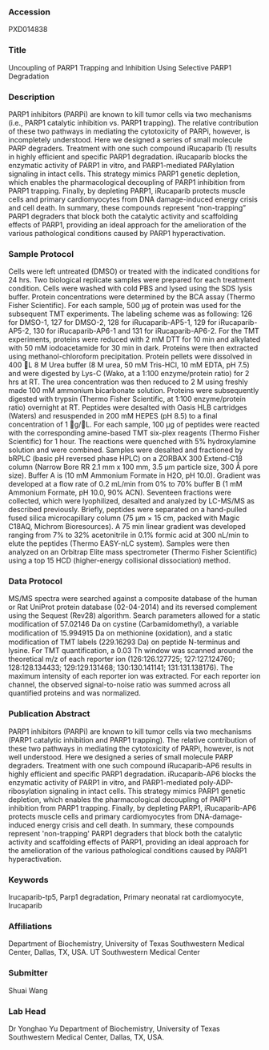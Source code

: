 ### Accession
PXD014838

### Title
Uncoupling of PARP1 Trapping and Inhibition Using Selective PARP1 Degradation

### Description
PARP1 inhibitors (PARPi) are known to kill tumor cells via two mechanisms (i.e., PARP1 catalytic inhibition vs. PARP1 trapping). The relative contribution of these two pathways in mediating the cytotoxicity of PARPi, however, is incompletely understood. Here we designed a series of small molecule PARP degraders. Treatment with one such compound iRucaparib (1) results in highly efficient and specific PARP1 degradation. iRucaparib blocks the enzymatic activity of PARP1 in vitro, and PARP1-mediated PARylation signaling in intact cells. This strategy mimics PARP1 genetic depletion, which enables the pharmacological decoupling of PARP1 inhibition from PARP1 trapping. Finally, by depleting PARP1, iRucaparib protects muscle cells and primary cardiomyocytes from DNA damage-induced energy crisis and cell death. In summary, these compounds represent “non-trapping” PARP1 degraders that block both the catalytic activity and scaffolding effects of PARP1, providing an ideal approach for the amelioration of the various pathological conditions caused by PARP1 hyperactivation.

### Sample Protocol
Cells were left untreated (DMSO) or treated with the indicated conditions for 24 hrs. Two biological replicate samples were prepared for each treatment condition. Cells were washed with cold PBS and lysed using the SDS lysis buffer. Protein concentrations were determined by the BCA assay (Thermo Fisher Scientific). For each sample, 500 μg of protein was used for the subsequent TMT experiments. The labeling scheme was as following: 126 for DMSO-1, 127 for DMSO-2, 128 for iRucaparib-AP5-1, 129 for iRucaparib-AP5-2, 130 for iRucaparib-AP6-1 and 131 for iRucaparib-AP6-2.   For the TMT experiments, proteins were reduced with 2 mM DTT for 10 min and alkylated with 50 mM iodoacetamide for 30 min in dark. Proteins were then extracted using methanol-chloroform precipitation. Protein pellets were dissolved in 400 L 8 M Urea buffer (8 M urea, 50 mM Tris-HCl, 10 mM EDTA, pH 7.5) and were digested by Lys-C (Wako, at a 1:100 enzyme/protein ratio) for 2 hrs at RT. The urea concentration was then reduced to 2 M using freshly made 100 mM ammonium bicarbonate solution. Proteins were subsequently digested with trypsin (Thermo Fisher Scientific, at 1:100 enzyme/protein ratio) overnight at RT. Peptides were desalted with Oasis HLB cartridges (Waters) and resuspended in 200 mM HEPES (pH 8.5) to a final concentration of 1 g/L. For each sample, 100 μg of peptides were reacted with the corresponding amine-based TMT six-plex reagents (Thermo Fisher Scientific) for 1 hour. The reactions were quenched with 5% hydroxylamine solution and were combined.  Samples were desalted and fractioned by bRPLC (basic pH reversed phase HPLC) on a ZORBAX 300 Extend-C18 column (Narrow Bore RR 2.1 mm x 100 mm, 3.5 μm particle size, 300 Ǻ pore size). Buffer A is (10 mM Ammonium Formate in H2O, pH 10.0). Gradient was developed at a flow rate of 0.2 mL/min from 0% to 70% buffer B (1 mM Ammonium Formate, pH 10.0, 90% ACN). Seventeen fractions were collected, which were lyophilized, desalted and analyzed by LC-MS/MS as described previously. Briefly, peptides were separated on a hand-pulled fused silica microcapillary column (75 μm × 15 cm, packed with Magic C18AQ, Michrom Bioresources). A 75 min linear gradient was developed ranging from 7% to 32% acetonitrile in 0.1% formic acid at 300 nL/min to elute the peptides (Thermo EASY-nLC system). Samples were then analyzed on an Orbitrap Elite mass spectrometer (Thermo Fisher Scientific) using a top 15 HCD (higher-energy collisional dissociation) method.

### Data Protocol
MS/MS spectra were searched against a composite database of the human or Rat UniProt protein database (02-04-2014) and its reversed complement using the Sequest (Rev28) algorithm. Search parameters allowed for a static modification of 57.02146 Da on cystine (Carbamidomethyl), a variable modiﬁcation of 15.994915 Da on methionine (oxidation), and a static modification of TMT labels (229.16293 Da) on peptide N-terminus and lysine. For TMT quantification, a 0.03 Th window was scanned around the theoretical m/z of each reporter ion (126:126.127725; 127:127.124760; 128:128.134433; 129:129.131468; 130:130.141141; 131:131.138176). The maximum intensity of each reporter ion was extracted. For each reporter ion channel, the observed signal-to-noise ratio was summed across all quantified proteins and was normalized.

### Publication Abstract
PARP1 inhibitors (PARPi) are known to kill tumor cells via two mechanisms (PARP1 catalytic inhibition and PARP1 trapping). The relative contribution of these two pathways in mediating the cytotoxicity of PARPi, however, is not well understood. Here we designed a series of small molecule PARP degraders. Treatment with one such compound iRucaparib-AP6 results in highly efficient and specific PARP1 degradation. iRucaparib-AP6 blocks the enzymatic activity of PARP1 in vitro, and PARP1-mediated poly-ADP-ribosylation signaling in intact cells. This strategy mimics PARP1 genetic depletion, which enables the pharmacological decoupling of PARP1 inhibition from PARP1 trapping. Finally, by depleting PARP1, iRucaparib-AP6 protects muscle cells and primary cardiomyocytes from DNA-damage-induced energy crisis and cell death. In summary, these compounds represent 'non-trapping' PARP1 degraders that block both the catalytic activity and scaffolding effects of PARP1, providing an ideal approach for the amelioration of the various pathological conditions caused by PARP1 hyperactivation.

### Keywords
Irucaparib-tp5, Parp1 degradation, Primary neonatal rat cardiomyocyte, Irucaparib

### Affiliations
Department of Biochemistry, University of Texas Southwestern Medical Center, Dallas, TX, USA.
UT Southwestern Medical Center

### Submitter
Shuai Wang

### Lab Head
Dr Yonghao Yu
Department of Biochemistry, University of Texas Southwestern Medical Center, Dallas, TX, USA.


